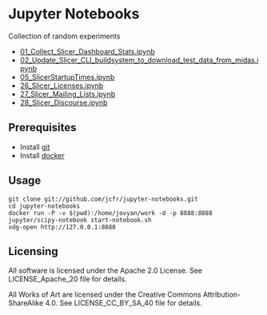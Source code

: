 Jupyter Notebooks
=================

Collection of random experiments

* [01_Collect_Slicer_Dashboard_Stats.ipynb](http://nbviewer.jupyter.org/github/jcfr/jupyter-notebooks/blob/master/01_Collect_Slicer_Dashboard_Stats.ipynb)
* [02_Update_Slicer_CLI_buildsystem_to_download_test_data_from_midas.ipynb](http://nbviewer.jupyter.org/github/jcfr/jupyter-notebooks/blob/master/02_Update_Slicer_CLI_buildsystem_to_download_test_data_from_midas.ipynb)
* [05_SlicerStartupTimes.ipynb](http://nbviewer.jupyter.org/github/jcfr/jupyter-notebooks/blob/master/05_SlicerStartupTimes.ipynb)
* [26_Slicer_Licenses.ipynb](http://nbviewer.jupyter.org/github/jcfr/jupyter-notebooks/blob/master/26_Slicer_Licenses.ipynb)
* [27_Slicer_Mailing_Lists.ipynb](http://nbviewer.jupyter.org/github/jcfr/jupyter-notebooks/blob/master/27_Slicer_Mailing_Lists.ipynb)
* [28_Slicer_Discourse.ipynb](http://nbviewer.jupyter.org/github/jcfr/jupyter-notebooks/blob/master/28_Slicer_Discourse.ipynb)

Prerequisites
-------------

* Install [git](https://git-scm.com/)
* Install [docker](https://docs.docker.com/engine/installation/)

Usage
-----

```
git clone git://github.com/jcfr/jupyter-notebooks.git
cd jupyter-notebooks
docker run -P -v $(pwd):/home/jovyan/work -d -p 8888:8888 jupyter/scipy-notebook start-notebook.sh
xdg-open http://127.0.0.1:8888
```

Licensing
---------

All software is licensed under the Apache 2.0 License. See LICENSE_Apache_20 file for details.

All Works of Art are licensed under the Creative Commons Attribution-ShareAlike 4.0.
See LICENSE_CC_BY_SA_40 file for details.

